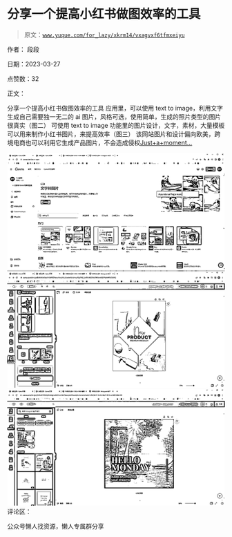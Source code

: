 # 分享一个提高小红书做图效率的工具

> 原文：[`www.yuque.com/for_lazy/xkrm14/vxagvxf6tfmxeiyu`](https://www.yuque.com/for_lazy/xkrm14/vxagvxf6tfmxeiyu)



作者： 段段



日期：2023-03-27



点赞数：32



正文：



分享一个提高小红书做图效率的工具 应用里，可以使用 text to image，利用文字生成自己需要独一无二的 ai 图片，风格可选，使用简单，生成的照片类型的图片很真实（图二） 可使用 text to image 功能里的图片设计，文字，素材，大量模板可以用来制作小红书图片，来提高效率（图三） 该网站图片和设计偏向欧美，跨境电商也可以利用它生成产品图片，不会造成侵权[Just+a+moment...](https://www.canva.com/)



![](img/8f952038b290c6195a19b9bc452e4f18.png)  <ne-p id="udf00f2c1" data-lake-id="udf00f2c1">![](img/81df2cce8bb5c5a09cdf5aec7f1dd6d6.png)  <ne-p id="u1aa9540b" data-lake-id="u1aa9540b">![](img/cce359ed90bf87005844d5f9380bb040.png)  <ne-p id="u1763a9cd" data-lake-id="u1763a9cd">评论区：



公众号懒人找资源，懒人专属群分享

</ne-p></ne-p></ne-p>